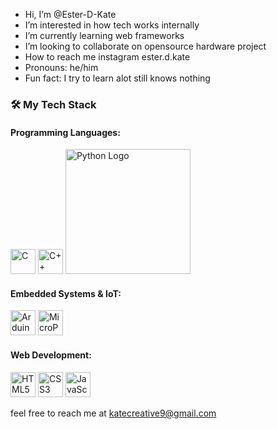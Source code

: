 - Hi, I’m @Ester-D-Kate
- I’m interested in how tech works internally
- I’m currently learning web frameworks
- I’m looking to collaborate on opensource hardware project
- How to reach me instagram ester.d.kate
- Pronouns: he/him
- Fun fact: I try to learn alot still knows nothing

### 🛠️ My Tech Stack

#### Programming Languages:
<img src="https://cdn.jsdelivr.net/gh/devicons/devicon/icons/c/c-original.svg" alt="C" width="40" height="40"/> 
<img src="https://cdn.jsdelivr.net/gh/devicons/devicon/icons/cplusplus/cplusplus-original.svg" alt="C++" width="40" height="40"/>
<img src="https://www.python.org/static/community_logos/python-logo.png" alt="Python Logo" width="200"/>

#### Embedded Systems & IoT:
<img src="https://cdn.jsdelivr.net/gh/devicons/devicon/icons/arduino/arduino-original-wordmark.svg" alt="Arduino" width="40" height="40"/>
<img src="https://raw.githubusercontent.com/micropython/micropython/master/logo/vector-logo.svg" alt="MicroPython Logo" width="40" height="40"/> 

#### Web Development:
<img src="https://cdn.jsdelivr.net/gh/devicons/devicon/icons/html5/html5-original.svg" alt="HTML5" width="40" height="40"/> 
<img src="https://cdn.jsdelivr.net/gh/devicons/devicon/icons/css3/css3-original.svg" alt="CSS3" width="40" height="40"/>
<img src="https://cdn.jsdelivr.net/gh/devicons/devicon/icons/javascript/javascript-original.svg" alt="JavaScript" width="40" height="40"/>

feel free to reach me at katecreative9@gmail.com
